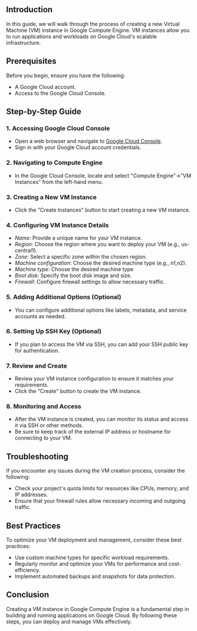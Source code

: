 ## Introduction
In this guide, we will walk through the process of creating a new Virtual Machine (VM) instance in Google Compute Engine. VM instances allow you to run applications and workloads on Google Cloud's scalable infrastructure.

## Prerequisites
Before you begin, ensure you have the following:
- A Google Cloud account.
- Access to the Google Cloud Console.

## Step-by-Step Guide

### 1. Accessing Google Cloud Console
- Open a web browser and navigate to [Google Cloud Console](https://console.cloud.google.com/).
- Sign in with your Google Cloud account credentials.

### 2. Navigating to Compute Engine
- In the Google Cloud Console, locate and select "Compute Engine"->”VM Instances” from the left-hand menu.

### 3. Creating a New VM Instance
- Click the "Create Instances" button to start creating a new VM instance.

### 4. Configuring VM Instance Details
- *Name*: Provide a unique name for your VM instance.
- *Region*: Choose the region where you want to deploy your VM (e.g., us-central1).
- *Zone*: Select a specific zone within the chosen region.
- *Machine configuration*: Choose the desired machine type (e.g., n1,n2).
- *Machine type*: Choose the desired machine type 
- *Boot disk*: Specify the boot disk image and size.
- *Firewall*: Configure firewall settings to allow necessary traffic.

### 5. Adding Additional Options (Optional)
- You can configure additional options like labels, metadata, and service accounts as needed.

### 6. Setting Up SSH Key (Optional)
- If you plan to access the VM via SSH, you can add your SSH public key for authentication.

### 7. Review and Create
- Review your VM instance configuration to ensure it matches your requirements.
- Click the "Create" button to create the VM instance.

### 8. Monitoring and Access
- After the VM instance is created, you can monitor its status and access it via SSH or other methods.
- Be sure to keep track of the external IP address or hostname for connecting to your VM.

## Troubleshooting
If you encounter any issues during the VM creation process, consider the following:
- Check your project's quota limits for resources like CPUs, memory, and IP addresses.
- Ensure that your firewall rules allow necessary incoming and outgoing traffic.

## Best Practices
To optimize your VM deployment and management, consider these best practices:
- Use custom machine types for specific workload requirements.
- Regularly monitor and optimize your VMs for performance and cost-efficiency.
- Implement automated backups and snapshots for data protection.

## Conclusion
Creating a VM instance in Google Compute Engine is a fundamental step in building and running applications on Google Cloud. By following these steps, you can deploy and manage VMs effectively.